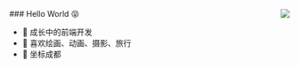 <img align="right" src="https://github-readme-stats.vercel.app/api?username=zzdoreen&show_icons=true&icon_color=F1E05A&text_color=fff&bg_color=4a569d&title_color=fff" />
### Hello World 😝

- 👻 成长中的前端开发
- 🎨 喜欢绘画、动画、摄影、旅行
- 🚩 坐标成都
